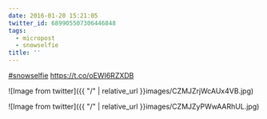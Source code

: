 ```yaml
---
date: 2016-01-20 15:21:05
twitter_id: 689905507306446848
tags:
  - micropost
  - snowselfie
title: ''
---
```


[#snowselfie](https://twitter.com/hashtag/snowselfie) https://t.co/oEWI6RZXDB

![Image from twitter]({{ "/" | relative_url  }}images/CZMJZrjWcAUx4VB.jpg)

![Image from twitter]({{ "/" | relative_url  }}images/CZMJZyPWwAARhUL.jpg)
